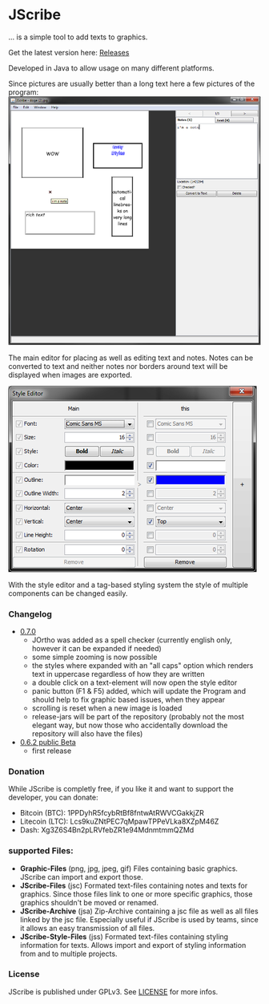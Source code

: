 # JScribe
... is a simple tool to add texts to graphics.

Get the latest version here: [Releases](https://github.com/friendlyOverlordDev/JScribe/releases)

Developed in Java to allow usage on many different platforms.

Since pictures are usually better than a long text here a few pictures of the program:
![main window](https://raw.githubusercontent.com/friendlyOverlordDev/JScribe/master/screenshot/mainWindow.png)

The main editor for placing as well as editing text and notes.
Notes can be converted to text and neither notes nor borders around text will be displayed when images are exported.

![the style editor](https://raw.githubusercontent.com/friendlyOverlordDev/JScribe/master/screenshot/styleEditor.png)

With the style editor and a tag-based styling system the style of multiple components can be changed easily.


### Changelog
* [0.7.0](https://github.com/friendlyOverlordDev/JScribe/releases/download/0.7.0/JScribe-0.7.0.zip "Download")
	* JOrtho was added as a spell checker (currently english only, however it can be expanded if needed)
	* some simple zooming is now possible
	* the styles where expanded with an "all caps" option which renders text in uppercase regardless of how they are written
	* a double click on a text-element will now open the style editor
	* panic button (F1 & F5) added, which will update the Program and should help to fix graphic based issues, when they appear
	* scrolling is reset when a new image is loaded
	* release-jars will be part of the repository
	(probably not the most elegant way, but now those who accidentally download the repository will also have the files)
* [0.6.2 public Beta](https://github.com/friendlyOverlordDev/JScribe/releases/download/0.6.2/JScribe.zip "Download")
	* first release


### Donation
While JScribe is completly free, if you like it and want to support the developer, you can donate:
* Bitcoin (BTC): 1PPDyhR5fcybRtBf8fntwAtRWVCGakkjZR
* Litecoin (LTC): Lcs9kuZNtPEC7qMpawTPPeVLka8XZpM46Z
* Dash: Xg3Z6S4Bn2pLRVfebZR1e94MdnmtmmQZMd


### supported Files:
* __Graphic-Files__ (png, jpg, jpeg, gif)
Files containing basic graphics. JScribe can import and export those.
* __JScribe-Files__ (jsc)
Formated text-files containing notes and texts for graphics.
Since those files link to one or more specific graphics, those graphics shouldn't be moved or renamed.
* __JScribe-Archive__ (jsa)
Zip-Archive containing a jsc file as well as all files linked by the jsc file.
Especially useful if JScribe is used by teams, since it allows an easy transmission of all files.
* __JScribe-Style-Files__ (jss)
Formated text-files containing styling information for texts.
Allows import and export of styling information from and to multiple projects.




### License
JScribe is published under GPLv3.
See [LICENSE](LICENSE) for more infos.



